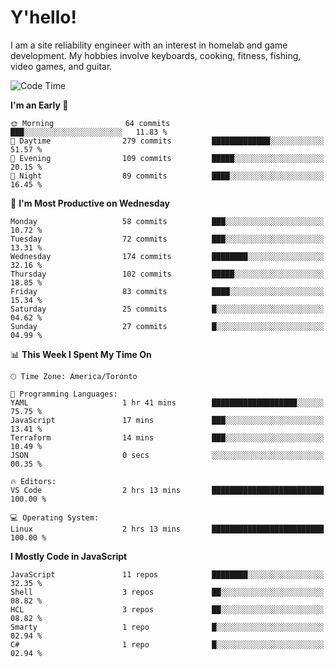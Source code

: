 # Y'hello!
I am a site reliability engineer with an interest in homelab and game development.
My hobbies involve keyboards, cooking, fitness, fishing, video games, and guitar.

<!--START_SECTION:waka-->
![Code Time](http://img.shields.io/badge/Code%20Time-6%20hrs%2035%20mins-blue)

**I'm an Early 🐤** 

```text
🌞 Morning                64 commits          ███░░░░░░░░░░░░░░░░░░░░░░   11.83 % 
🌆 Daytime                279 commits         █████████████░░░░░░░░░░░░   51.57 % 
🌃 Evening                109 commits         █████░░░░░░░░░░░░░░░░░░░░   20.15 % 
🌙 Night                  89 commits          ████░░░░░░░░░░░░░░░░░░░░░   16.45 % 
```
📅 **I'm Most Productive on Wednesday** 

```text
Monday                   58 commits          ███░░░░░░░░░░░░░░░░░░░░░░   10.72 % 
Tuesday                  72 commits          ███░░░░░░░░░░░░░░░░░░░░░░   13.31 % 
Wednesday                174 commits         ████████░░░░░░░░░░░░░░░░░   32.16 % 
Thursday                 102 commits         █████░░░░░░░░░░░░░░░░░░░░   18.85 % 
Friday                   83 commits          ████░░░░░░░░░░░░░░░░░░░░░   15.34 % 
Saturday                 25 commits          █░░░░░░░░░░░░░░░░░░░░░░░░   04.62 % 
Sunday                   27 commits          █░░░░░░░░░░░░░░░░░░░░░░░░   04.99 % 
```


📊 **This Week I Spent My Time On** 

```text
🕑︎ Time Zone: America/Toronto

💬 Programming Languages: 
YAML                     1 hr 41 mins        ███████████████████░░░░░░   75.75 % 
JavaScript               17 mins             ███░░░░░░░░░░░░░░░░░░░░░░   13.41 % 
Terraform                14 mins             ███░░░░░░░░░░░░░░░░░░░░░░   10.49 % 
JSON                     0 secs              ░░░░░░░░░░░░░░░░░░░░░░░░░   00.35 % 

🔥 Editors: 
VS Code                  2 hrs 13 mins       █████████████████████████   100.00 % 

💻 Operating System: 
Linux                    2 hrs 13 mins       █████████████████████████   100.00 % 
```

**I Mostly Code in JavaScript** 

```text
JavaScript               11 repos            ████████░░░░░░░░░░░░░░░░░   32.35 % 
Shell                    3 repos             ██░░░░░░░░░░░░░░░░░░░░░░░   08.82 % 
HCL                      3 repos             ██░░░░░░░░░░░░░░░░░░░░░░░   08.82 % 
Smarty                   1 repo              █░░░░░░░░░░░░░░░░░░░░░░░░   02.94 % 
C#                       1 repo              █░░░░░░░░░░░░░░░░░░░░░░░░   02.94 % 
```




<!--END_SECTION:waka-->
